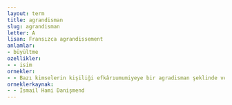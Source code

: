 ```yaml
---
layout: term
title: agrandisman
slug: agrandisman
letter: A
lisan: Fransızca agrandissement
anlamlar:
- büyültme
ozellikler:
- - isim
ornekler:
- - Bazı kimselerin kişiliği efkârıumumiyeye bir agradisman şeklinde ve bazılarınınki de bir minyatür şeklinde akseder!
orneklerkaynak:
- - İsmail Hami Danişmend
---
```

